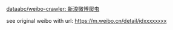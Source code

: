 [dataabc/weibo-crawler: 新浪微博爬虫](https://github.com/dataabc/weibo-crawler) 

see original weibo with url: https://m.weibo.cn/detail/idxxxxxxxx
